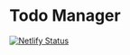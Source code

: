 # Todo Manager

[![Netlify Status](https://api.netlify.com/api/v1/badges/41c4802e-ccc2-4938-9e50-97dc51dde88b/deploy-status)](https://app.netlify.com/sites/todomanager-ariaspect/deploys)
